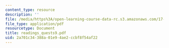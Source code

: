 ```yaml
---
content_type: resource
description: ''
file: /media/https%3A/open-learning-course-data-rc.s3.amazonaws.com/17-037-american-political-thought-spring-2004/2a701c34388a01e94ae2ccbf8f54af22_readings_quests9.pdf
file_type: application/pdf
resourcetype: Document
title: readings_quests9.pdf
uid: 2a701c34-388a-01e9-4ae2-ccbf8f54af22
---
```

